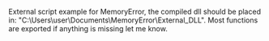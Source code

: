 External script example for MemoryError, the compiled dll should be placed in: "C:\Users\user\Documents\MemoryError\External_DLL".
Most functions are exported if anything is missing let me know.
